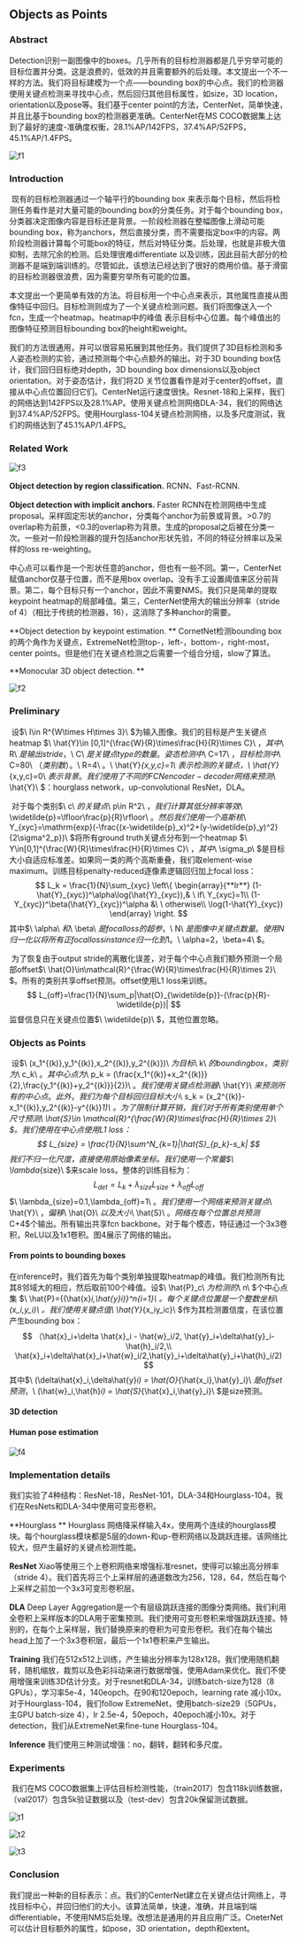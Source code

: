 ## Objects as Points

### Abstract

​	Detection识别一副图像中的boxes。几乎所有的目标检测器都是几乎穷举可能的目标位置并分类。这是浪费的，低效的并且需要额外的后处理。本文提出一个不一样的方法。我们将目标建模为一个点——bounding box的中心点。我们的检测器使用关键点检测来寻找中心点，然后回归其他目标属性，如size，3D location，orientation以及pose等。我们基于center point的方法，CenterNet，简单快速，并且比基于bounding box的检测器更准确。CenterNet在MS COCO数据集上达到了最好的速度-准确度权衡，28.1%AP/142FPS，37.4%AP/52FPS，45.1%AP/1.4FPS。

![f1](images\f1.png)

### Introduction

​	现有的目标检测器通过一个轴平行的bounding box 来表示每个目标，然后将检测任务看作是对大量可能的bounding box的分类任务。对于每个bounding box，分类器决定图像内容是目标还是背景。一阶段检测器在整幅图像上滑动可能bounding box，称为anchors，然后直接分类，而不需要指定box中的内容。两阶段检测器计算每个可能box的特征，然后对特征分类。后处理，也就是非极大值抑制，去除冗余的检测。后处理很难differentiate 以及训练，因此目前大部分的检测器不是端到端训练的。尽管如此，该想法已经达到了很好的商用价值。基于滑窗的目标检测器很浪费，因为需要穷举所有可能的位置。

​	本文提出一个更简单有效的方法。将目标用一个中心点来表示，其他属性直接从图像特征中回归。目标检测则成为了一个关键点检测问题。我们将图像送入一个fcn，生成一个heatmap。heatmap中的峰值 表示目标中心位置。每个峰值出的图像特征预测目标bounding box的height和weight。

​	我们的方法很通用，并可以很容易拓展到其他任务。我们提供了3D目标检测和多人姿态检测的实验，通过预测每个中心点额外的输出。对于3D bounding box估计，我们回归目标绝对depth，3D bounding box dimensions以及object orientation。对于姿态估计，我们将2D 关节位置看作是对于center的offset，直接从中心点位置回归它们。CenterNet运行速度很快。Resnet-18和上采样，我们的网络达到142FPS以及28.1%AP。使用关键点检测网络DLA-34，我们的网络达到37.4%AP/52FPS。使用Hourglass-104关键点检测网络，以及多尺度测试，我们的网络达到了45.1%AP/1.4FPS。

### Related Work

![f3](images\f3.png)

**Object detection by region classification.** RCNN、Fast-RCNN.

**Object detection with implicit anchors.** Faster RCNN在检测网络中生成proposal。采样固定形状的anchor，分类每个anchor为前景或背景。>0.7的overlap称为前景，<0.3的overlap称为背景。生成的proposal之后被在分类一次。一些对一阶段检测器的提升包括anchor形状先验，不同的特征分辨率以及采样的loss re-weighting。

​	中心点可以看作是一个形状任意的anchor，但也有一些不同。第一，CenterNet赋值anchor仅基于位置，而不是用box overlap。没有手工设置阈值来区分前背景。第二，每个目标只有一个anchor，因此不需要NMS。我们只是简单的提取keypoint heatmap的局部峰值。第三，CenterNet使用大的输出分辨率（stride of 4）（相比于传统的检测器，16），这消除了多种anchor的需要。

**Object detection by keypoint estimation. ** CornetNet检测bounding box的两个角作为关键点，ExtremeNet检测top-，left-，bottom-，right-most，center points。但是他们在关键点检测之后需要一个组合分组，slow了算法。

**Monocular 3D object detection. **

![f2](images\f2.png)

### Preliminary

​	设$\ I\in R^{W\times H\times 3}\ $为输入图像。我们的目标是产生关键点heatmap $\ \hat{Y}\in [0,1]^{\frac{W}{R}\times\frac{H}{R}\times C}\ $，其中$\ R\ $是输出stride，$\ C\ $是关键点type的数量。姿态检测中$\ C=17\ $，目标检测中$\ C=80\ $（类别数）。$\ R=4\ $。$\ \hat{Y}_{x,y,c}=1\ $表示检测的关键点，$\ \hat{Y}_{x,y,c}=0\ $表示背景。我们使用了不同的FCN encoder-decoder网络来预测$\ \hat{Y}\ $：hourglass network，up-convolutional ResNet，DLA。

​	对于每个类别$\ c\ $的关键点$\ p\in R^2\ $，我们计算其低分辨率等效$\ \widetilde{p}=\lfloor\frac{p}{R}\rfloor\ $。然后我们使用一个高斯核$\ Y_{xyc}=\mathrm{exp}(-\frac{(x-\widetilde{p}_x)^2+(y-\widetilde{p}_y)^2}{2\sigma^2_p})\ $将所有ground truth关键点分布到一个heatmap $\ Y\in[0,1]^{\frac{W}{R}\times\frac{H}{R}\times C}\ $，其中$\ \sigma_p\ $是目标大小自适应标准差。如果同一类的两个高斯重叠，我们取element-wise maximum。训练目标penalty-reduced逐像素逻辑回归加上focal loss：
$$
L_k = \frac{1}{N}\sum_{xyc}
\left\{
\begin{array}{**lr**}
(1-\hat{Y}_{xyc})^\alpha\log(\hat{Y}_{xyc}),& \ if\ Y_{xyc}=1\\
(1-Y_{xyc})^\beta(\hat{Y}_{xyc})^\alpha &\ \ otherwise\\
\log(1-\hat{Y}_{xyc})
\end{array}
\right.
$$
其中$\ \alpha\ $和$\ \beta\ $是focal loss的超参，$\ N\ $是图像中关键点数量。使用N归一化以将所有正focal loss instance归一化到1。$\ \alpha=2，\beta=4\ $。

​	为了恢复由于output stride的离散化误差，对于每个中心点我们额外预测一个局部offset$\ \hat{O}\in\mathcal{R}^{\frac{W}{R}\times\frac{H}{R}\times 2}\ $。所有的类别共享offset预测。offset使用L1 loss来训练。
$$
L_{off}=\frac{1}{N}\sum_p|\hat{O}_{\widetilde{p}}-(\frac{p}{R}-\widetilde{p})|
$$
监督信息只在关键点位置$\ \widetilde{p}\ $，其他位置忽略。

### Objects as Points

​	设$\ (x_1^{(k)},y_1^{(k)},x_2^{(k)},y_2^{(k)})\ $为目标$\ k\ $的bounding box，类别为$\ c_k\ $。其中心点为$\ p_k = (\frac{x_1^{(k)}+x_2^{(k)}}{2},\frac{y_1^{(k)}+y_2^{(k)}}{2})\ $。我们使用关键点检测器$\ \hat{Y}\ $来预测所有的中心点。此外，我们为每个目标回归目标大小$\ s_k = (x_2^{(k)}-x_1^{(k)},y_2^{(k)}-y^{(k)}_1)\ $。为了限制计算开销，我们对于所有类别使用单个尺寸预测$\ \hat{S}\in \mathcal{R}^{\frac{W}{R}\times\frac{H}{R}\times 2}\ $。我们使用在中心点使用L1 loss：
$$
L_{size} = \frac{1}{N}\sum^N_{k=1}|\hat{S}_{p_k}-s_k|
$$
我们不归一化尺度，直接使用原始像素坐标。我们使用一个常量$\ \lambda_{size}\ $来scale loss。整体的训练目标为：
$$
L_{det} = L_k+\lambda_{size}L_{size}+\lambda_{off}L_{off}
$$
$\ \lambda_{size}=0.1,\lambda_{off}=1\ $。我们使用一个网络来预测关键点$\ \hat{Y}\ $，偏移$\ \hat{O}\ $以及大小$\ \hat{S}\ $。网络在每个位置总共预测$C+4$个输出。所有输出共享fcn backbone。对于每个模态，特征通过一个3x3卷积，ReLU以及1x1卷积。图4展示了网络的输出。

#### From points to bounding boxes

​	在inference时，我们首先为每个类别单独提取heatmap的峰值。我们检测所有比其8邻域大的相应，然后取前100个峰值。设$\ \hat{P}_c\ $为检测的$\ n\ $个中心点集 $\ \hat{P}=\{(\hat{x}_i,\hat{y}_i)\}^n_{i=1}\ $。每个关键点位置是一个整数坐标$\ (x_i,y_i)\ $。我们使用关键点值$\ \hat{Y}_{x_iy_ic}\ $作为其检测置信度，在该位置产生bounding box：
$$
（\hat{x}_i+\delta \hat{x}_i - \hat{w}_i/2, \hat{y}_i+\delta\hat{y}_i-\hat{h}_i/2,\\
\hat{x}_i+\delta\hat{x}_i+\hat{w}_i/2,\hat{y}_i+\delta\hat{y}_i+\hat{h}_i/2)
$$
其中$\ (\delta\hat{x}_i,\delta\hat{y}_i) = \hat{O}_{\hat{x_i},\hat{y}_i}\ $是offset预测，$\ (\hat{w}_i,\hat{h}_i) = \hat{S}_{\hat{x}_i,\hat{y}_i}\ $是size预测。

#### 3D detection

#### Human pose estimation

![f4](images\f4.png)

### Implementation details

我们实验了4种结构：ResNet-18，ResNet-101，DLA-34和Hourglass-104。我们在ResNets和DLA-34中使用可变形卷积。

**Hourglass ** Hourglass 网络降采样输入4x，使用两个连续的hourglass模块。每个hourglass模块都是5层的down-和up-卷积网络以及跳跃连接。该网络比较大，但产生最好的关键点检测性能。

**ResNet**  Xiao等使用三个上卷积网络来增强标准resnet，使得可以输出高分辨率（stride 4）。我们首先将三个上采样层的通道数改为256，128，64，然后在每个上采样之前加一个3x3可变形卷积层。

**DLA**  Deep Layer Aggregation是一个有层级跳跃连接的图像分类网络。我们利用全卷积上采样版本的DLA用于密集预测。我们使用可变形卷积来增强跳跃连接。特别的，在每个上采样层，我们替换原来的卷积为可变形卷积。我们在每个输出head上加了一个3x3卷积层，最后一个1x1卷积来产生输出。

**Training** 我们在512x512上训练，产生输出分辨率为128x128。我们使用随机翻转，随机缩放，裁剪以及色彩抖动来进行数据增强，使用Adam来优化。我们不使用增强来训练3D估计分支。对于resnet和DLA-34，训练batch-size为128（8 GPUs），学习率5e-4，140eopch。在90和120epoch，learning rate 减小10x。对于Hourglass-104，我们follow ExtremeNet，使用batch-size29（5GPUs，主GPU batch-size 4），lr 2.5e-4，50epoch，40epoch减小10x。对于detection，我们从ExtremeNet来fine-tune Hourglass-104。

**Inference** 我们使用三种测试增强：no，翻转，翻转和多尺度。

### Experiments

​	我们在MS COCO数据集上评估目标检测性能，（train2017）包含118k训练数据，（val2017）包含5k验证数据以及（test-dev）包含20k保留测试数据。

![t1](images\t1.png)

![t2](images\t2.png)

![t3](images\t3.png)

### Conclusion

我们提出一种新的目标表示：点。我们的CenterNet建立在关键点估计网络上，寻找目标中心，并回归他们的大小。该算法简单，快速，准确，并且端到端differentiable，不使用NMS后处理。改想法是通用的并且应用广泛。CneterNet可以估计目标额外的属性，如pose，3D orientation，depth和extent。

